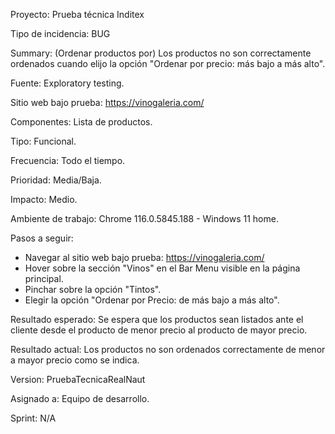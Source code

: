 Proyecto: Prueba técnica Inditex

Tipo de incidencia: BUG

Summary: (Ordenar productos por) Los productos no son correctamente ordenados cuando elijo la opción "Ordenar por precio: más bajo a más alto".

Fuente: Exploratory testing.

Sitio web bajo prueba: https://vinogaleria.com/

Componentes: Lista de productos.

Tipo: Funcional.

Frecuencia: Todo el tiempo.

Prioridad: Media/Baja.

Impacto: Medio.

Ambiente de trabajo: Chrome 116.0.5845.188 - Windows 11 home.

Pasos a seguir: 

- Navegar al sitio web bajo prueba: https://vinogaleria.com/
- Hover sobre la sección "Vinos" en el Bar Menu visible en la página principal.
- Pinchar sobre la opción "Tintos".
- Elegir la opción "Ordenar por Precio: de más bajo a más alto".


Resultado esperado: Se espera que los productos sean listados ante el cliente desde el producto de menor precio al producto de mayor precio.

Resultado actual: Los productos no son ordenados correctamente de menor a mayor precio como se indica.

Version: PruebaTecnicaRealNaut

Asignado a: Equipo de desarrollo.

Sprint: N/A


